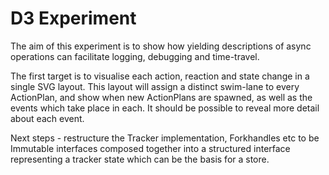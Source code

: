 # D3 Experiment

The aim of this experiment is to show how yielding descriptions of async operations can facilitate logging, debugging and time-travel.

The first target is to visualise each action, reaction and state change in a single SVG layout. This layout will assign a distinct swim-lane to every ActionPlan, and show when new ActionPlans are spawned, as well as the events which take place in each. It should be possible to reveal more detail about each event.

Next steps - restructure the Tracker implementation, Forkhandles etc to be Immutable interfaces composed together into a structured interface representing a tracker state which can be the basis for a store.

